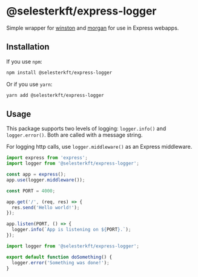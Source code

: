 # @selesterkft/express-logger

Simple wrapper for [winston](https://www.npmjs.com/package/winston) and [morgan](https://www.npmjs.com/package/morgan) for use in Express webapps.

## Installation

If you use `npm`:

```bash
npm install @selesterkft/express-logger
```

Or if you use `yarn`:

```bash
yarn add @selesterkft/express-logger
```

## Usage

This package supports two levels of logging: `logger.info()` and `logger.error()`. Both are called with a message string.

For logging http calls, use `logger.middleware()` as an Express middleware.

```javascript
import express from 'express';
import logger from '@selesterkft/express-logger';

const app = express();
app.use(logger.middleware());

const PORT = 4000;

app.get('/', (req, res) => {
  res.send('Hello world!');
});

app.listen(PORT, () => {
  logger.info(`App is listening on ${PORT}.`);
});
```

```javascript
import logger from '@selesterkft/express-logger';

export default function doSomething() {
  logger.error('Something was done!');
}
```
